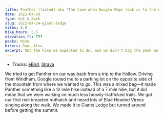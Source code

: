 ```yaml
---
title: Panther (failed) aka "The time when Google Maps took us to the wrong trailhead"
date: 2022-04-24
type: Out & Back
slug: 2022-04-24-giant-ledge
miles: 8.8
hike_hours: 5.5
elevation_ft: ???
peaks: None
hikers: Dan, Alex
excerpt: Not the hike we expected to do, and we didn't bag the peak we wanted, but we did see some great birds (including a lifer!) and views along the way.
---
```


- Tracks: [eBird](https://ebird.org/checklist/S107959978), [Strava](https://www.strava.com/activities/7186532298)

We tried to get Panther on our way back from a trip to the Hollow. Driving from Windham, Google routed me to a parking lot on the opposite side of the mountain from where we wanted to go. This was a mixed bag—it made Panther something like a 12 mile hike instead of a 7 mile hike, but it did mean that we were walking on much less heavily-trafficked trails. We got our first red-breasted nuthatch and heard lots of Blue Headed Vireos singing along the walk. We made it to Giants Ledge but turned around before getting the summit.
